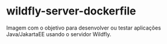 # wildfly-server-dockerfile
Imagem com o objetivo para desenvolver ou testar aplicações Java/JakartaEE usando o servidor Wildfly.
